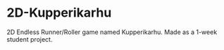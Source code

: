 # 2D-Kupperikarhu
2D Endless Runner/Roller game named Kupperikarhu. Made as a 1-week student project.
